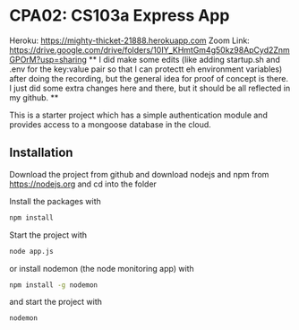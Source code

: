 # CPA02: CS103a Express App 

Heroku: https://mighty-thicket-21888.herokuapp.com
Zoom Link: https://drive.google.com/drive/folders/10IY_KHmtGm4g50kz98ApCyd2ZnmGPOrM?usp=sharing
** I did make some edits (like adding startup.sh and .env for the key:value pair so that I can protectt eh environment variables) after doing the recording, but the general idea for proof of concept is there. I just did some extra changes here and there, but it should be all reflected in my github. ** 

This is a starter project which has a simple authentication module 
and provides access to a mongoose database in the cloud. 

## Installation
Download the project from github and download nodejs and npm from https://nodejs.org
and cd into the folder

Install the packages with
``` bash
npm install
```
Start the project with
``` bash
node app.js
```
or install nodemon (the node monitoring app) with
``` bash
npm install -g nodemon
```
and start the project with
``` bash
nodemon
```

